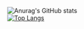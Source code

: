 ![Anurag's GitHub stats](https://github-readme-stats.vercel.app/api?username=Kimjunhyuk0320&show_icons=true&theme=merko)
<br>
[![Top Langs](https://github-readme-stats.vercel.app/api/top-langs/?username=Kimjunhyuk0320)](https://github.com/anuraghazra/github-readme-stats)
